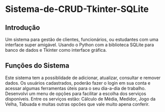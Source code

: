 # Sistema-de-CRUD-Tkinter-SQLite

## Introdução
Um sistema para gestão de clientes, funcionários, ou estudantes com uma interface super amigável. Usando o Python com a biblioteca SQLite para banco de dados e Tkinter como interface gráfica.

## Funções do Sistema
Este sistema tem a possiblidade de adicionar, atualizar, consultar e remover dados. Os usuários cadastrados, poderão fazer o login em sua conta e acessar algumas ferramentas úteis para o seu dia-a-dia de trabalho. Desenvolvi um menu de opções para facilitar a escolha dos serviços disponíveis. Entre os serviços estão: Cálculo de Média, Medidor, Jogo da Velha, Tabuada e muitas outras opcões que vale muito apena conferir.
